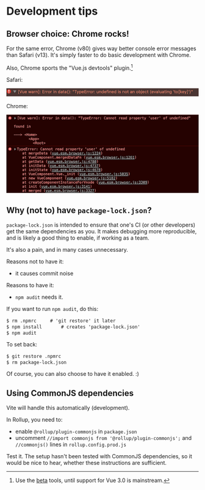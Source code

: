 # Development tips

## Browser choice: Chrome rocks!

For the same error, Chrome (v80) gives way better console error messages than Safari (v13). It's simply faster to do basic development with Chrome.

Also, Chrome sports the "Vue.js devtools" plugin.[^1]

[^1]: Use the [beta](https://chrome.google.com/webstore/detail/vuejs-devtools/ljjemllljcmogpfapbkkighbhhppjdbg) tools, until support for Vue 3.0 is mainstream.

Safari:

![](.images/safari-console-error.png)

Chrome:

![](.images/chrome-console-error.png)


## Why (not to) have `package-lock.json`?

`package-lock.json` is intended to ensure that one's CI (or other developers) get the same dependencies as you. It makes debugging more reproducible, and is likely a good thing to enable, if working as a team.

It's also a pain, and in many cases unnecessary.

Reasons not to have it:

- it causes commit noise

Reasons to have it:

- `npm audit` needs it.

If you want to run `npm audit`, do this:

```
$ rm .npmrc		# 'git restore' it later
$ npm install		# creates 'package-lock.json'
$ npm audit
```

To set back:

```
$ git restore .npmrc
$ rm package-lock.json
```

Of course, you can also choose to have it enabled. :)


## Using CommonJS dependencies

Vite will handle this automatically (development).

In Rollup, you need to:

- enable `@rollup/plugin-commonjs` in `package.json`
- uncomment `//import commonjs from '@rollup/plugin-commonjs';` and `//commonjs()` lines in `rollup.config.prod.js`

Test it. The setup hasn't been tested with CommonJS dependencies, so it would be nice to hear, whether these instructions are sufficient.

